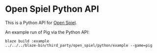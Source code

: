 # Open Spiel Python API

This is a Python API for [Open Spiel](/third_party/open_spiel/README.md).

An example run of Pig via the Python API:

```
blaze build :example
../../../blaze-bin/third_party/open_spiel/python/example --game=pig
```
